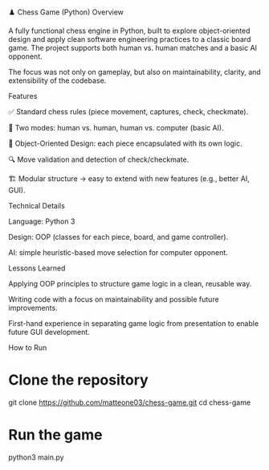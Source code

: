 ♟️ Chess Game (Python)
Overview

A fully functional chess engine in Python, built to explore object-oriented design and apply clean software engineering practices to a classic board game.
The project supports both human vs. human matches and a basic AI opponent.

The focus was not only on gameplay, but also on maintainability, clarity, and extensibility of the codebase.

Features

✅ Standard chess rules (piece movement, captures, check, checkmate).

👥 Two modes: human vs. human, human vs. computer (basic AI).

🧩 Object-Oriented Design: each piece encapsulated with its own logic.

🔍 Move validation and detection of check/checkmate.

🏗️ Modular structure → easy to extend with new features (e.g., better AI, GUI).

Technical Details

Language: Python 3

Design: OOP (classes for each piece, board, and game controller).

AI: simple heuristic-based move selection for computer opponent.

Lessons Learned

Applying OOP principles to structure game logic in a clean, reusable way.

Writing code with a focus on maintainability and possible future improvements.

First-hand experience in separating game logic from presentation to enable future GUI development.

How to Run
# Clone the repository
git clone https://github.com/matteone03/chess-game.git
cd chess-game

# Run the game
python3 main.py
